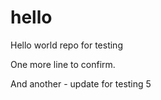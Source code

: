 # hello
Hello world repo for testing

One more line to confirm.

And another - update for testing 5
